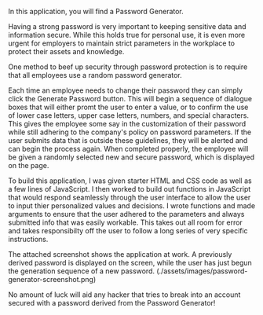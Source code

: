 In this application, you will find a Password Generator.

Having a strong password is very important to keeping sensitive data and information secure. While this holds true for personal use, it is even more urgent for employers to maintain strict parameters in the workplace to protect their assets and knowledge. 

One method to beef up security through password protection is to require that all employees use a random password generator.

Each time an employee needs to change their password they can simply click the Generate Password button. This will begin a sequence of dialogue boxes that will either promt the user to enter a value, or to confirm the use of lower case letters, upper case letters, numbers, and special characters. This gives the employee some say in the customization of their password while still adhering to the company's policy on password parameters. If the user submits data that is outside these guidelines, they will be alerted and can begin the process again. When completed properly, the employee will be given a randomly selected new and secure password, which is displayed on the page.

To build this application, I was given starter HTML and CSS code as well as a few lines of JavaScript. I then worked to build out functions in JavaScript that would respond seamlessly through the user interface to allow the user to input thier personalized values and decisions. I wrote functions and made arguments to ensure that the user adhered to the parameters and always submitted info that was easily workable. This takes out all room for error and takes responsibilty off the user to follow a long series of very specific instructions.

The attached screenshot shows the application at work. A previously derived password is displayed on the screen, while the user has just begun the generation sequence of a new password. (./assets/images/password-generator-screenshot.png)

No amount of luck will aid any hacker that tries to break into an account secured with a password derived from the Password Generator!